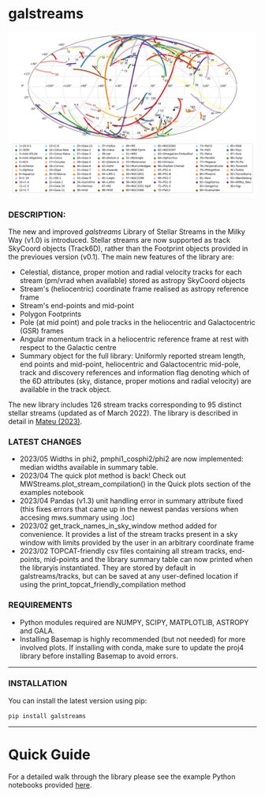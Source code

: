 # **galstreams**

![see plot here](notebooks/fig_all_streams_lib.png?raw=true "galstreams 03-2022")

### DESCRIPTION:

The new and improved *galstreams* Library of Stellar Streams in the Milky Way (v1.0) is introduced. Stellar streams are now supported as track SkyCoord objects (Track6D), rather than the Footprint objects provided in the previoues version (v0.1). The main new features of the library are:

-  Celestial, distance, proper motion and radial velocity tracks for each stream (pm/vrad when available) stored as astropy SkyCoord objects
-  Stream's (heliocentric) coordinate frame realised as astropy reference frame
-  Stream's end-points and mid-point
- Polygon Footprints
-  Pole (at mid point) and pole tracks in the heliocentric and Galactocentric (GSR) frames
-  Angular momentum track in a heliocentric reference frame at rest with respect to the Galactic centre
-  Summary object for the full library: Uniformly reported stream length, end points and mid-point, heliocentric and Galactocentric mid-pole, track and discovery references and information flag denoting which of the 6D attributes (sky, distance, proper motions and radial velocity) are available in the track object.

The new library includes 126 stream tracks corresponding to 95 distinct stellar streams (updated as of March 2022). The library is described in detail in [Mateu (2023)](https://ui.adsabs.harvard.edu/link_gateway/2023MNRAS.520.5225M/doi:10.1093/mnras/stad321).

### LATEST CHANGES

- 2023/05 Widths in phi2, pmphi1_cosphi2/phi2 are now implemented: median widths available in summary table.
- 2023/04 The quick plot method is back! Check out MWStreams.plot_stream_compilation() in the Quick plots section of the examples notebook
- 2023/04 Pandas (v1.3) unit handling error in summary attribute fixed (this fixes errors that came up in the newest pandas versions when accesing mws.summary using .loc)
- 2023/02 get_track_names_in_sky_window method added for convenience. It provides a list of the stream tracks present in a sky window with limits provided by the user in an arbitrary coordinate frame
- 2023/02 TOPCAT-friendly csv files containing all stream tracks, end-points, mid-points and the library summary table can now printed when the libraryis instantiated. They are stored by default in galstreams/tracks, but can be saved at any user-defined location if using the print_topcat_friendly_compilation method

### REQUIREMENTS

- Python modules required are NUMPY, SCIPY, MATPLOTLIB, ASTROPY and GALA. 
- Installing Basemap is highly recommended (but not needed) for more involved plots. If installing with conda, make sure to update the proj4 library before installing Basemap to avoid errors.

----------

### INSTALLATION

You can install the latest version using pip:

    pip install galstreams

----------
# Quick Guide

For a detailed walk through the library please see the example Python notebooks provided [here](notebooks/).
